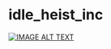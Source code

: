 # idle_heist_inc

[![IMAGE ALT TEXT](http://img.youtube.com/vi/YOUTUBE_VIDEO_ID_HERE/0.jpg)](https://drive.google.com/drive/folders/1J_Z1zNc84CpXcWLdmXFK5UodIQ0EVCLn "Video Title")
